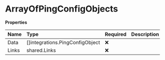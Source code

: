 # ArrayOfPingConfigObjects

**Properties**

| Name  | Type                            | Required | Description |
| :---- | :------------------------------ | :------- | :---------- |
| Data  | []integrations.PingConfigObject | ❌       |             |
| Links | shared.Links                    | ❌       |             |
